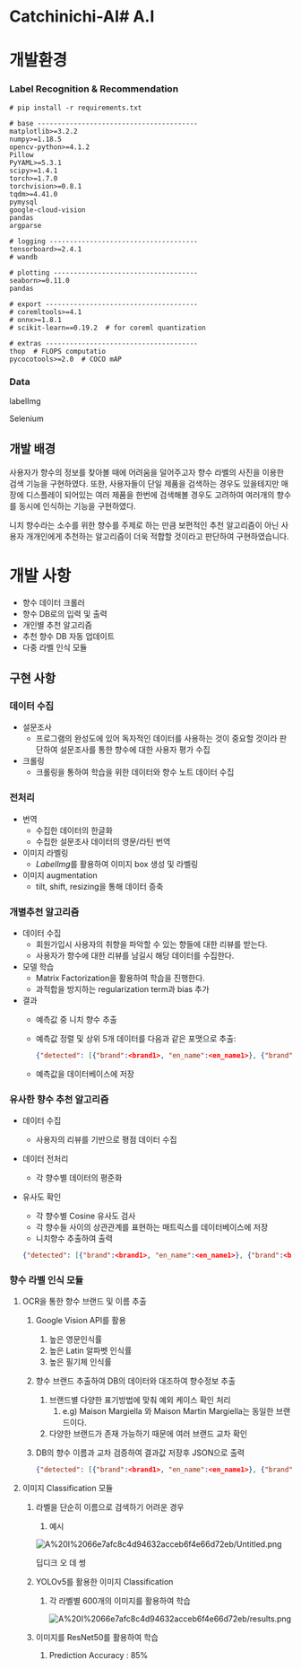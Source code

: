 # Catchinichi-AI# A.I

# 개발환경

### Label Recognition & Recommendation

```
# pip install -r requirements.txt

# base ----------------------------------------
matplotlib>=3.2.2
numpy>=1.18.5
opencv-python>=4.1.2
Pillow
PyYAML>=5.3.1
scipy>=1.4.1
torch>=1.7.0
torchvision>=0.8.1
tqdm>=4.41.0
pymysql
google-cloud-vision
pandas
argparse

# logging -------------------------------------
tensorboard>=2.4.1
# wandb

# plotting ------------------------------------
seaborn>=0.11.0
pandas

# export --------------------------------------
# coremltools>=4.1
# onnx>=1.8.1
# scikit-learn==0.19.2  # for coreml quantization

# extras --------------------------------------
thop  # FLOPS computatio
pycocotools>=2.0  # COCO mAP
```

### Data

labelImg

Selenium

## 개발 배경

사용자가 향수의 정보를 찾아볼 때에 어려움을 덜어주고자 향수 라벨의 사진을 이용한 검색 기능을 구현하였다. 또한, 사용자들이 단일 제품을 검색하는 경우도 있을테지만 매장에 디스플레이 되어있는 여러 제품을 한번에 검색해볼 경우도 고려하여 여러개의 향수를 동시에 인식하는 기능을 구현하였다.

니치 향수라는 소수를 위한 향수를 주제로 하는 만큼 보편적인 추천 알고리즘이 아닌 사용자 개개인에게 추천하는 알고리즘이 더욱 적합할 것이라고 판단하여 구현하였습니다.

# 개발 사항

- 향수 데이터 크롤러
- 향수 DB로의 입력 및 출력
- 개인별 추천 알고리즘
- 추천 향수 DB 자동 업데이트
- 다중 라벨 인식 모듈

## 구현 사항

### 데이터 수집

- 설문조사
    - 프로그램의 완성도에 있어 독자적인 데이터를 사용하는 것이 중요할 것이라 판단하여 설문조사를 통한 향수에 대한 사용자 평가 수집
- 크롤링
    - 크롤링을 통하여 학습을 위한 데이터와 향수 노트 데이터 수집

### 전처리

- 번역
    - 수집한 데이터의 한글화
    - 수집한 설문조사 데이터의 영문/라틴 번역
- 이미지 라벨링
    - *LabelImg*를 활용하여 이미지 box 생성 및 라벨링
- 이미지 augmentation
    - tilt, shift, resizing을 통해 데이터 증축

### 개별추천 알고리즘

- 데이터 수집
    - 회원가입시 사용자의 취향을 파악할 수 있는 향들에 대한 리뷰를 받는다.
    - 사용자가 향수에 대한 리뷰를 남길시 해당 데이터를 수집한다.
- 모델 학습
    - Matrix Factorization을 활용하여 학습을 진행한다.
    - 과적합을 방지하는 regularization term과 bias 추가
- 결과
    - 예측값 중 니치 향수 추출
    - 예측값 정렬 및 상위 5개 데이터를 다음과 같은 포맷으로 추출:

        ```json
        {"detected": [{"brand":<brand1>, "en_name":<en_name1>}, {"brand":<brand2>, "en_name":<en_name2>}]}
        ```

    - 예측값을 데이터베이스에 저장

### 유사한 향수 추천 알고리즘

- 데이터 수집
    - 사용자의 리뷰를 기반으로 평점 데이터 수집
- 데이터 전처리
    - 각 향수별 데이터의 평준화
- 유사도 확인
    - 각 향수별 Cosine 유사도 검사
    - 각 향수들 사이의 상관관계를 표현하는 매트릭스를 데이터베이스에 저장
    - 니치향수 추출하여 출력

    ```json
    {"detected": [{"brand":<brand1>, "en_name":<en_name1>}, {"brand":<brand2>, "en_name":<en_name2>}]}
    ```

### 향수 라벨 인식 모듈

1. OCR을 통한 향수 브랜드 및 이름 추출
    1. Google Vision API를 활용
        1. 높은 영문인식률
        2. 높은 Latin 알파벳 인식률
        3. 높은 필기체 인식률
    2. 향수 브랜드 추출하여 DB의 데이터와 대조하여 향수정보 추출
        1. 브랜드별 다양한 표기방법에 맞춰 예외 케이스 확인 처리
            1. e.g) Maison Margiella 와 Maison Martin Margiella는 동일한 브랜드이다.
        2. 다양한 브랜드가 존재 가능하기 때문에 여러 브랜드 교차 확인
    3. DB의 향수 이름과 교차 검증하여 결과값 저장후 JSON으로 출력

        ```json
        {"detected": [{"brand":<brand1>, "en_name":<en_name1>}, {"brand":<brand2>, "en_name":<en_name2>}]}
        ```

2. 이미지 Classification 모듈
    1. 라벨을 단순히 이름으로 검색하기 어려운 경우
        1. 예시

        ![A%20I%2066e7afc8c4d94632acceb6f4e66d72eb/Untitled.png](A%20I%2066e7afc8c4d94632acceb6f4e66d72eb/Untitled.png)

        딥디크 오 데 썽

    2. YOLOv5를 활용한 이미지 Classification
        1. 각 라벨별 600개의 이미지를 활용하여 학습

            ![A%20I%2066e7afc8c4d94632acceb6f4e66d72eb/results.png](A%20I%2066e7afc8c4d94632acceb6f4e66d72eb/results.png)

    3. 이미지를 ResNet50를 활용하여 학습
        1. Prediction Accuracy : 85%
